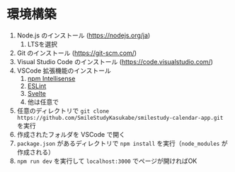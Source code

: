 # 環境構築

1. Node.js のインストール (https://nodejs.org/ja)
   1. LTSを選択  
2. Git のインストール (https://git-scm.com/)
3. Visual Studio Code のインストール (https://code.visualstudio.com/)
4. VSCode 拡張機能のインストール
   1. [npm Intellisense](https://marketplace.visualstudio.com/items?itemName=christian-kohler.npm-intellisense)
   2. [ESLint](https://marketplace.visualstudio.com/items?itemName=dbaeumer.vscode-eslint)
   3. [Svelte](https://marketplace.visualstudio.com/items?itemName=svelte.svelte-vscode)
   4. 他は任意で
5. 任意のディレクトリで `git clone https://github.com/SmileStudyKasukabe/smilestudy-calendar-app.git` を実行
6. 作成されたフォルダを VSCode で開く
7. `package.json` があるディレクトリで `npm install` を実行（`node_modules` が作成される）
8. `npm run dev` を実行して `localhost:3000` でページが開ければOK


